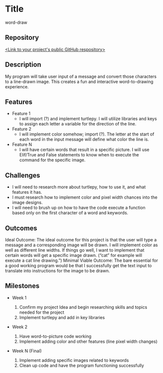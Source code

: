 # Title
word-draw

## Repository
[<Link to your project's public GitHub respository>](https://github.com/brae2200/word-draw)

## Description
My program will take user input of a message and convert those characters to a line-drawn image. This creates a fun and interactive word-to-drawing experience. 

## Features
- Feature 1
	- I will import (?) and implement turtlepy. I will utilize libraries and keys to assign each letter a variable for the direction of the line. 
- Feature 2
	- I will implement color somehow; import (?). The letter at the start of each word in the input message will define what color the line is. 
- Feature N 
	- I will have certain words that result in a specific picture. I will use Elif/True and False statements to know when to execute the command for the specific image.

## Challenges
- I will need to research more about turtlepy, how to use it, and what features it has.
- I must research how to implement color and pixel width chances into the image designs.
- I will need to brush up on how to have the code execute a function based only on the first character of a word and keywords.

## Outcomes
Ideal Outcome:
The ideal outcome for this project is that the user will type a message and a corresponding image will be drawn. I will implement color as well as different line widths. If things go well, I want to implement that certain words will get a specific image drawn. (“cat” for example will execute a cat line drawing.”)
Minimal Viable Outcome:
The bare essential for a good working program would be that I successfully get the text input to translate into instructions for the image to be drawn. 

## Milestones

- Week 1
  1. Confirm my project Idea and begin researching skills and topics needed for the project
  2. Implement turtlepy and add in key libraries

- Week 2
  1. Have word-to-picture code working 
  2. Implement adding color and other features (line pixel width changes)

- Week N (Final)
  1. Implement adding specific images related to keywords
  2. Clean up code and have the program functioning successfully
